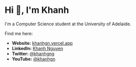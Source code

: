 <h1>Hi 👋, I'm Khanh</h1>

<p>I'm a Computer Science student at the University of Adelaide.</p>

<p>Find me here:</p>

<ul>
  <li><strong>Website:</strong> <a href="https://khanhgn.vercel.app" target="_blank">khanhgn.vercel.app</a></li>
  <li><strong>LinkedIn:</strong> <a href="https://www.linkedin.com/in/khanh-nguyen-58445a261" target="_blank">Khanh Nguyen</a></li>
  <li><strong>Twitter:</strong> <a href="https://twitter.com/khanhgng" target="_blank">@khanhgng</a></li>
  <li><strong>YouTube:</strong> <a href="https://youtube.com/@khanhgn" target="_blank">@khanhgn</a></li>
</ul>
